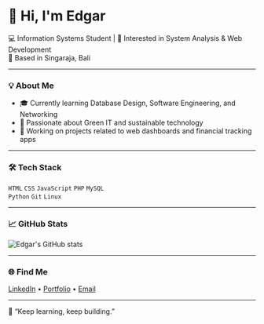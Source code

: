 # 👋 Hi, I'm Edgar

💻 Information Systems Student | 🌱 Interested in System Analysis & Web Development  
📍 Based in Singaraja, Bali  

---

### 💡 About Me
- 🎓 Currently learning Database Design, Software Engineering, and Networking  
- 🌿 Passionate about Green IT and sustainable technology  
- 🚀 Working on projects related to web dashboards and financial tracking apps  

---

### 🛠️ Tech Stack
`HTML` `CSS` `JavaScript` `PHP` `MySQL`  
`Python` `Git` `Linux`

---

### 📈 GitHub Stats
![Edgar's GitHub stats](https://github-readme-stats.vercel.app/api?username=USERNAME&show_icons=true&theme=transparent&hide_border=true)

---

### 🌐 Find Me
[LinkedIn](https://linkedin.com/) • [Portfolio](https://your-portfolio-link.com) • [Email](mailto:youremail@example.com)

---
🧭 “Keep learning, keep building.”
